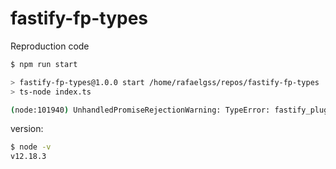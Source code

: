 # fastify-fp-types
Reproduction code

```sh
$ npm run start

> fastify-fp-types@1.0.0 start /home/rafaelgss/repos/fastify-fp-types
> ts-node index.ts

(node:101940) UnhandledPromiseRejectionWarning: TypeError: fastify_plugin_1.default is not a function
```

version:
```sh
$ node -v
v12.18.3
```
